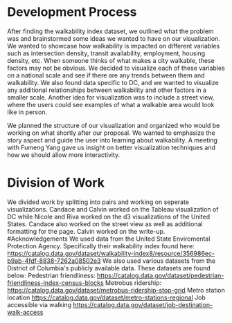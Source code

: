 # Development Process
After finding the walkability index dataset, we outlined what the problem was and brainstormed some ideas we wanted to have on our visualization. We wanted to showcase how walkability is impacted on different variables such as intersection density, transit availability, employment, housing density, etc. When someone thinks of what makes a city walkable, these factors may not be obvious. We decided to visualize each of these variables on a national scale and see if there are any trends between them and walkability. We also found data specific to DC, and we wanted to visualize any additional relationships between walkability and other factors in a smaller scale. Another idea for visualization was to include a street view, where the users could see examples of what a walkable area would look like in person. 

We planned the structure of our visualization and organized who would be working on what shortly after our proposal. We wanted to emphasize the story aspect and guide the user into learning about walkability. A meeting with Fumeng Yang gave us insight on better visualization techniques and how we should allow more interactivity. 
# Division of Work
We divided work by splitting into pairs and working on seperate visualizations. Candace and Calvin worked on the Tableau visualization of DC while Nicole and Riva worked on the d3 visualizations of the United States. Candace also worked on the street view as well as additional formatting for the page. Calvin worked on the write-up. 
#Acknowledgements
We used data from the United State Enviromental Protection Agency. Specifically their walkability index found here: https://catalog.data.gov/dataset/walkability-index8/resource/356986ec-b9ab-4fdf-8838-7262a08502e3 
We also used various datasets from the District of Columbia's publicly available data. These datasets are found below:
Pedestrian friendliness: https://catalog.data.gov/dataset/pedestrian-friendliness-index-census-blocks 
Metrobus ridership: https://catalog.data.gov/dataset/metrobus-ridership-stop-grid 
Metro station location https://catalog.data.gov/dataset/metro-stations-regional 
Job accessible via walking https://catalog.data.gov/dataset/job-destination-walk-access 
